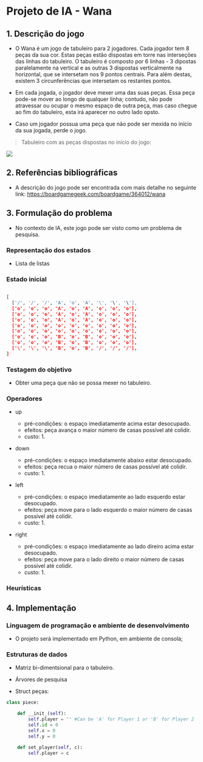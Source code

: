 # Projeto de IA - Wana

## 1. Descrição do jogo

* O Wana é um jogo de tabuleiro para 2 jogadores. Cada jogador tem 8 peças da sua cor. Estas peças estão dispostas em torre nas interseções das linhas do tabuleiro. O tabuleiro é composto por 6 linhas - 3 dipostas paralelamente na vertical e as outras 3 dispostas verticalmente na horizontal, que se intersetam nos 9 pontos centrais. Para além destas, existem 3 circunferências que intersetam os restantes pontos.

* Em cada jogada, o jogador deve mexer uma das suas peças. Essa peça pode-se mover ao longo de qualquer linha; contudo, não pode atravessar ou ocupar o mesmo espaço de outra peça, mas caso chegue ao fim do tabuleiro, esta irá aparecer no outro lado opsto.

* Caso um jogador possua uma peça que não pode ser mexida no início da sua jogada, perde o jogo.

> Tabuleiro com as peças dispostas no início do jogo:

![](https://i.imgur.com/faEAVuT.jpg)


## 2. Referências bibliográficas

* A descrição do jogo pode ser encontrada com mais detalhe no seguinte link: https://boardgamegeek.com/boardgame/364012/wana


## 3. Formulação do problema

* No contexto de IA, este jogo pode ser visto como um problema de pesquisa.

### Representação dos estados

* Lista de listas

### Estado inicial

```python

[
  ['/', '/', '/', 'A', 'o', 'A', '\', '\', '\'],
  ['o', 'o', 'o', 'A', 'o', 'A', 'o', 'o', 'o'],
  ['o', 'o', 'o', 'A', 'o', 'A', 'o', 'o', 'o'],
  ['o', 'o', 'o', 'A', 'o', 'A', 'o', 'o', 'o'],
  ['o', 'o', 'o', 'o', 'o', 'o', 'o', 'o', 'o'],
  ['o', 'o', 'o', 'o', 'o', 'o', 'o', 'o', 'o'],
  ['o', 'o', 'o', 'B', 'o', 'B', 'o', 'o', 'o'],
  ['o', 'o', 'o', 'B', 'o', 'B', 'o', 'o', 'o'],
  ['\', '\', '\', 'B', 'o', 'B', '/', '/', '/'],
]
```

### Testagem do objetivo

* Obter uma peça que não se possa mexer no tabuleiro.

### Operadores

* up
    * pré-condições: o espaço imediatamente acima estar desocupado.
    * efeitos: peça avança o maior número de casas possível até colidir.
    * custo: 1.

* down
    * pré-condições: o espaço imediatamente abaixo estar desocupado.
    * efeitos: peça recua o maior número de casas possível até colidir.
    * custo: 1.

* left
    * pré-condições: o espaço imediatamente ao lado esquerdo estar desocupado.
    * efeitos: peça move para o lado esquerdo o maior número de casas possível até colidir.
    * custo: 1.

* right
    * pré-condições: o espaço imediatamente ao lado direiro acima estar desocupado.
    * efeitos: peça move para o lado direito o maior número de casas possível até colidir.
    * custo: 1.


### Heurísticas



## 4. Implementação

### Linguagem de programação e ambiente de desenvolvimento

* O projeto será implementado em Python, em ambiente de consola;

### Estruturas de dados

* Matriz bi-dimentsional para o tabuleiro.

* Árvores de pesquisa

* Struct peças:

```python
class piece:

    def __init_(self):
        self.player = '' #Can be 'A' for Player 1 or 'B' for Player 2
        self.id = 0
        self.x = 0
        self.y = 0
        
    def set_player(self, c):
        self.player = c
```


